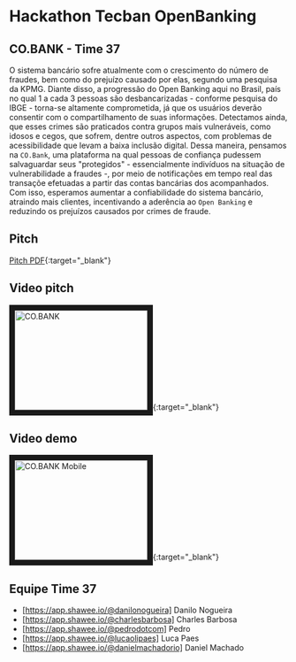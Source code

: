 # Hackathon Tecban OpenBanking
## CO.BANK - Time 37

O sistema bancário sofre atualmente com o crescimento do número de fraudes, bem como do prejuízo causado por elas, segundo uma pesquisa da KPMG. Diante disso, a progressão do Open Banking aqui no Brasil, país no qual 1 a cada 3 pessoas são desbancarizadas - conforme pesquisa do IBGE - torna-se altamente comprometida, já que os usuários deverão consentir com o compartilhamento de suas informações. Detectamos ainda, que esses crimes são praticados contra grupos mais vulneráveis, como idosos e cegos, que sofrem, dentre outros aspectos, com problemas de acessibilidade que levam a baixa inclusão digital. Dessa maneira, pensamos na `CO.Bank`, uma plataforma na qual pessoas de confiança pudessem salvaguardar seus "protegidos" - essencialmente indivíduos na situação de vulnerabilidade a fraudes -, por meio de notificações em tempo real das transaçõe efetuadas a partir das contas bancárias dos acompanhados. Com isso, esperamos aumentar a confiabilidade do sistema bancário, atraindo mais clientes, incentivando a aderência ao `Open Banking` e reduzindo os prejuízos causados por crimes de fraude.


## Pitch

[Pitch PDF](https://storage.googleapis.com/shawee-production.appspot.com/shawee/projectfiles/1942e0dc-c68e-4225-97a1-6f0ca29ee4f5.pdf){:target="_blank"}

## Video pitch

<a href="http://www.youtube.com/watch?feature=player_embedded&v=8TPNWEZmg5Q
" target="_blank"><img src="http://img.youtube.com/vi/8TPNWEZmg5Q/0.jpg" 
alt="CO.BANK" width="240" height="180" border="10" /></a>{:target="_blank"}

## Video demo

<a href="http://www.youtube.com/watch?feature=player_embedded&v=Fp9-y3fgoEE
" target="_blank"><img src="http://img.youtube.com/vi/Fp9-y3fgoEE/0.jpg" 
alt="CO.BANK Mobile" width="240" height="180" border="10" /></a>{:target="_blank"}

## Equipe Time 37

 - [https://app.shawee.io/@danilonogueira] Danilo Nogueira
 - [https://app.shawee.io/@charlesbarbosa] Charles Barbosa
 - [https://app.shawee.io/@pedrodotcom] Pedro
 - [https://app.shawee.io/@lucaolipaes] Luca Paes
 - [https://app.shawee.io/@danielmachadorio] Daniel Machado
